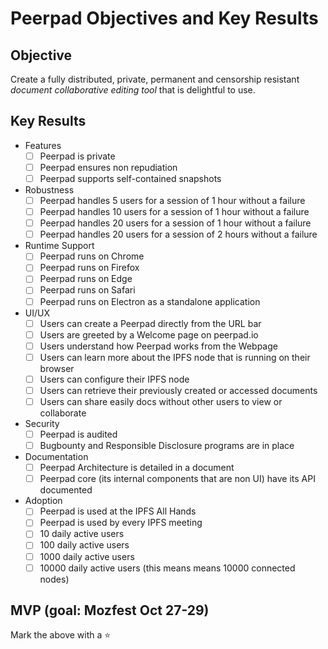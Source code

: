 # Peerpad Objectives and Key Results

## Objective

Create a fully distributed, private, permanent  and censorship resistant _document collaborative editing tool_ that is delightful to use.

## Key Results

- Features
  - [ ] Peerpad is private
  - [ ] Peerpad ensures non repudiation
  - [ ] Peerpad supports self-contained snapshots
- Robustness
  - [ ] Peerpad handles 5 users for a session of 1 hour without a failure
  - [ ] Peerpad handles 10 users for a session of 1 hour without a failure
  - [ ] Peerpad handles 20 users for a session of 1 hour without a failure
  - [ ] Peerpad handles 20 users for a session of 2 hours without a failure
- Runtime Support
  - [ ] Peerpad runs on Chrome
  - [ ] Peerpad runs on Firefox
  - [ ] Peerpad runs on Edge
  - [ ] Peerpad runs on Safari
  - [ ] Peerpad runs on Electron as a standalone application
- UI/UX
  - [ ] Users can create a Peerpad directly from the URL bar
  - [ ] Users are greeted by a Welcome page on peerpad.io
  - [ ] Users understand how Peerpad works from the Webpage
  - [ ] Users can learn more about the IPFS node that is running on their browser
  - [ ] Users can configure their IPFS node
  - [ ] Users can retrieve their previously created or accessed documents
  - [ ] Users can share easily docs without other users to view or collaborate
- Security
  - [ ] Peerpad is audited
  - [ ] Bugbounty and Responsible Disclosure programs are in place
- Documentation
  - [ ] Peerpad Architecture is detailed in a document
  - [ ] Peerpad core (its internal components that are non UI) have its API documented
- Adoption
  - [ ] Peerpad is used at the IPFS All Hands
  - [ ] Peerpad is used by every IPFS meeting
  - [ ] 10 daily active users
  - [ ] 100 daily active users
  - [ ] 1000 daily active users
  - [ ] 10000 daily active users (this means means 10000 connected nodes)

## MVP (goal: Mozfest Oct 27-29)

Mark the above with a ⭐️
